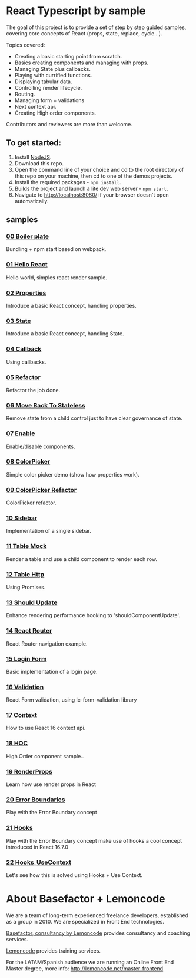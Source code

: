 # React Typescript by sample

The goal of this project is to provide a set of step by step guided samples, covering
core concepts of React (props, state, replace, cycle...).

Topics covered:

+ Creating a basic starting point from scratch.
+ Basics creating components and managing with props.
+ Managing State plus callbacks.
+ Playing with currified functions.
+ Displaying tabular data.
+ Controlling render lifecycle.
+ Routing.
+ Managing form + validations
+ Next context api.
+ Creating High order components.


Contributors and reviewers are more than welcome.

## To get started:  
1. Install [NodeJS](http://www.nodejs.org).
2. Download this repo.
3. Open the command line of your choice and cd to the root directory of this repo on your machine,
then cd to one of the demos projects.
4. Install the required packages - `npm install`.
5. Builds the project and launch a lite dev web server - `npm start`.
6. Navigate to [http://localhost:8080/](http://localhost:8080/) if your browser doesn't open automatically.

## samples

### [00 Boiler plate](./00_Boilerplate/readme.md)

Bundling + npm start based on webpack.

### [01 Hello React](./01_HelloReact/readme.md)

Hello world, simples react render sample.

### [02 Properties](./02_Properties/readme.md)

Introduce a basic React concept, handling properties.

### [03 State](./03_State/readme.md)

Introduce a basic React concept, handling State.

### [04 Callback](./04_Callback/readme.md)

Using callbacks.

### [05 Refactor](./05_Refactor/readme.md)

Refactor the job done.

### [06 Move Back To Stateless](./06_MoveBackToStateless/readme.md)

Remove state from a child control just to have clear governance of state.

### [07 Enable](./07_Enable/readme.md)

Enable/disable components.

### [08 ColorPicker](./08_Colorpicker/readme.md)

Simple color picker demo (show how properties work).

### [09 ColorPicker Refactor](./09_ColorpRefactor/readme.md)

ColorPicker refactor.

### [10 Sidebar](./10_Sidebar/readme.md)

Implementation of a single sidebar.

### [11 Table Mock](./11_TableMock/readme.md)

Render a table and use a child component to render each row.

### [12 Table Http](./12_TableHttp/readme.md)

Using Promises.

### [13 Should Update](./13_ShouldUpdate/readme.md)

Enhance rendering performance hooking to 'shouldComponentUpdate'.

### [14 React Router](./14_ReactRouter/readme.md)

React Router navigation example.

### [15 Login Form](./15_LoginForm/readme.md)

Basic implementation of a login page.

### [16 Validation](./16_Validation/readme.md)

React Form validation, using lc-form-validation library

### [17 Context](./17_Context/Readme.md)

How to use React 16 context api.

### [18 HOC](./18_Hoc/Readme.md)

High Order component sample..

### [19 RenderProps](./19_RenderProps/Readme.md)
Learn how use render props in React

### [20 Error Boundaries](./20_ErrorBoundaries/readme.md)
Play with the Error Boundary concept

### [21 Hooks](./21_Hooks/readme.md)
Play with the Error Boundary concept
make use of hooks a cool concept introduced in React 16.7.0

### [22 Hooks_UseContext](./22_Hooks_UseContext/Readme.md)
Let's see how this is solved using Hooks + Use Context.



# About Basefactor + Lemoncode

We are a team of long-term experienced freelance developers, established as a group in 2010.
We are specialized in Front End technologies. 

[Basefactor, consultancy by Lemoncode](http://www.basefactor.com) provides consultancy and coaching services.

[Lemoncode](http://lemoncode.net/services/en/#en-home) provides training services.

For the LATAM/Spanish audience we are running an Online Front End Master degree, more info: http://lemoncode.net/master-frontend
